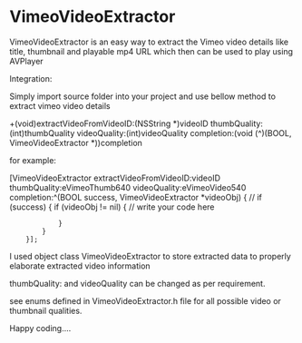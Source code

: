# VimeoVideoExtractor
VimeoVideoExtractor is an easy way to extract the Vimeo video details like title, thumbnail and playable mp4 URL which then can be used to play using AVPlayer

Integration:

Simply import source folder into your project and use bellow method to extract vimeo video details

+(void)extractVideoFromVideoID:(NSString *)videoID thumbQuality:(int)thumbQuality videoQuality:(int)videoQuality completion:(void (^)(BOOL, VimeoVideoExtractor *))completion

for example:

[VimeoVideoExtractor extractVideoFromVideoID:videoID thumbQuality:eVimeoThumb640 videoQuality:eVimeoVideo540 completion:^(BOOL success, VimeoVideoExtractor *videoObj) {
            //
            if (success)
            {
                if (videoObj != nil)
                {
//                    write your code here
                    
                    
                }
            }
        }];
        
        
I used object class VimeoVideoExtractor to store extracted data to properly elaborate extracted video information

thumbQuality: and videoQuality can be changed as per requirement. 

see enums defined in VimeoVideoExtractor.h file for all possible video or thumbnail qualities.


Happy coding.... 
